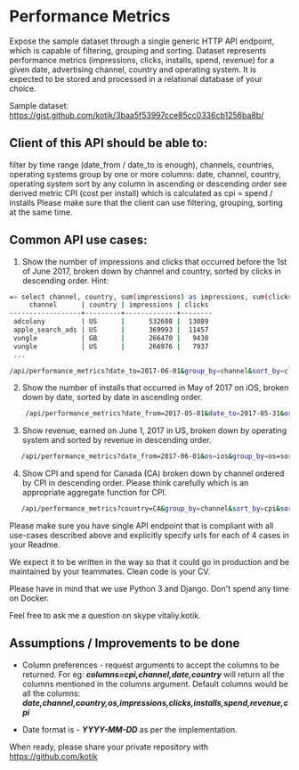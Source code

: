 
# Performance Metrics
Expose the sample dataset through a single generic HTTP API endpoint, which is capable of filtering, grouping and sorting. Dataset represents performance metrics (impressions, clicks, installs, spend, revenue) for a given date, advertising channel, country and operating system. It is expected to be stored and processed in a relational database of your choice.

Sample dataset: https://gist.github.com/kotik/3baa5f53997cce85cc0336cb1256ba8b/

## Client of this API should be able to:

filter by time range (date_from / date_to is enough), channels, countries, operating systems
group by one or more columns: date, channel, country, operating system
sort by any column in ascending or descending order
see derived metric CPI (cost per install) which is calculated as cpi = spend / installs
Please make sure that the client can use filtering, grouping, sorting at the same time.

## Common API use cases:

1. Show the number of impressions and clicks that occurred before the 1st of June 2017, broken down by channel and country, sorted by clicks in descending order. Hint:
``` bash
=> select channel, country, sum(impressions) as impressions, sum(clicks) as clicks from sampledataset where date <= '2017-06-01' group by channel, country order by clicks desc;
     channel      | country | impressions | clicks 
------------------+---------+-------------+--------
 adcolony         | US      |      532608 |  13089
 apple_search_ads | US      |      369993 |  11457
 vungle           | GB      |      266470 |   9430
 vungle           | US      |      266976 |   7937
 ...
 ```
 ```bash
 /api/performance_metrics?date_to=2017-06-01&group_by=channel&sort_by=clicks&sort_order=desc
 ```
2. Show the number of installs that occurred in May of 2017 on iOS, broken down by date, sorted by date in ascending order.
``` bash
    /api/performance_metrics?date_from=2017-05-01&date_to=2017-05-31&os=ios&group_by=os=sort_by=+revenue
```
3. Show revenue, earned on June 1, 2017 in US, broken down by operating system and sorted by revenue in descending order.
``` bash
   /api/performance_metrics?date_from=2017-06-01&os=ios&group_by=os=sort_by=revenue&sort_order=desc
```
4. Show CPI and spend for Canada (CA) broken down by channel ordered by CPI in descending order. Please think carefully which is an appropriate aggregate function for CPI.
``` bash
   /api/performance_metrics?country=CA&group_by=channel&sort_by=cpi&sort_order=desc
```
Please make sure you have single API endpoint that is compliant with all use-cases described above and explicitly specify urls for each of 4 cases in your Readme.

We expect it to be written in the way so that it could go in production and be maintained by your teammates. Clean code is your CV.

Please have in mind that we use Python 3 and Django. Don't spend any time on Docker.

Feel free to ask me a question on skype vitaliy.kotik.

## Assumptions / Improvements to be done
- Column preferences - request arguments to accept the columns to be returned. For eg: ***columns=cpi,channel,date,country*** will return all the columns mentioned in the columns argument. Default columns would be all the columns: ***date,channel,country,os,impressions,clicks,installs,spend,revenue,cpi***

- Date format is - ***YYYY-MM-DD*** as per the implementation. 


When ready, please share your private repository with https://github.com/kotik